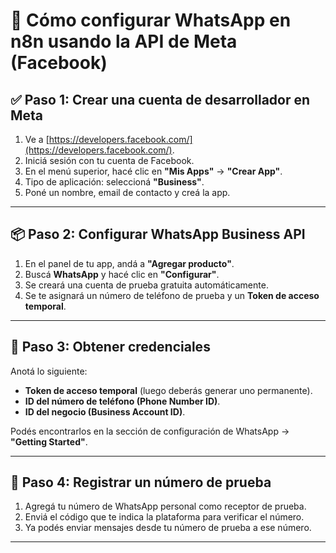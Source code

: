 # 💬 Cómo configurar WhatsApp en n8n usando la API de Meta (Facebook)

## ✅ Paso 1: Crear una cuenta de desarrollador en Meta

1. Ve a [https://developers.facebook.com/](https://developers.facebook.com/).
2. Iniciá sesión con tu cuenta de Facebook.
3. En el menú superior, hacé clic en **"Mis Apps"** → **"Crear App"**.
4. Tipo de aplicación: seleccioná **"Business"**.
5. Poné un nombre, email de contacto y creá la app.

---

## 📦 Paso 2: Configurar WhatsApp Business API

1. En el panel de tu app, andá a **"Agregar producto"**.
2. Buscá **WhatsApp** y hacé clic en **"Configurar"**.
3. Se creará una cuenta de prueba gratuita automáticamente.
4. Se te asignará un número de teléfono de prueba y un **Token de acceso temporal**.

---

## 🔐 Paso 3: Obtener credenciales

Anotá lo siguiente:

- **Token de acceso temporal** (luego deberás generar uno permanente).
- **ID del número de teléfono (Phone Number ID)**.
- **ID del negocio (Business Account ID)**.

Podés encontrarlos en la sección de configuración de WhatsApp → **"Getting Started"**.

---

## 🧪 Paso 4: Registrar un número de prueba

1. Agregá tu número de WhatsApp personal como receptor de prueba.
2. Enviá el código que te indica la plataforma para verificar el número.
3. Ya podés enviar mensajes desde tu número de prueba a ese número.

---

